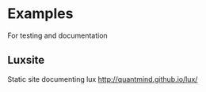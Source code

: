 Examples
=============

For testing and documentation

Luxsite
-------------

Static site documenting lux http://quantmind.github.io/lux/
